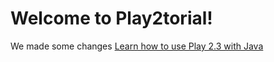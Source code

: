 Welcome to Play2torial!
=======================
We made some changes
[Learn how to use Play 2.3 with Java](https://github.com/YogoGit/play2torial/blob/master/JAVA.md)
